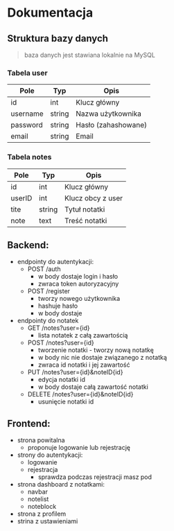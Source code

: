 # Dokumentacja
## Struktura bazy danych
> baza danych jest stawiana lokalnie na MySQL
### Tabela user
| Pole      | Typ     | Opis                |
|-----------|---------|---------------------|
| id        | int     | Klucz główny        |
| username  | string  | Nazwa użytkownika   |
| password  | string  | Hasło (zahashowane) |
| email     | string  | Email               |
### Tabela notes
| Pole    | Typ   | Opis              |
|---------|-------|-------------------|
| id      | int   | Klucz główny      |
| userID  | int   | Klucz obcy z user |
| tite    | string| Tytuł notatki     |
| note    | text  | Treść notatki     |

## Backend:
* endpointy do autentykacji:
  - POST /auth
    * w body dostaje login i hasło
    * zwraca token autoryzacyjny
  - POST /register
    * tworzy nowego użytkownika
    * hashuje hasło
    * w body dostaje 
* endpointy do notatek
  - GET /notes?user={id}
    * lista notatek z całą zawartością
  - POST /notes?user={id}
    * tworzenie notatki - tworzy nową notatkę
    * w body nic nie dostaje związanego z notatką
    * zwraca id notatki i jej zawartość
  - PUT /notes?user={id}&noteID{id}
    * edycja notatki id
    * w body dostaje całą zawartość notatki
  - DELETE /notes?user={id}&noteID{id}
    * usunięcie notatki id

## Frontend:
* strona powitalna
  - proponuje logowanie lub rejestrację
* strony do autentykacji:
  - logowanie
  - rejestracja
    * sprawdza podczas rejestracji masz pod
* strona dashboard z notatkami:
  - navbar
  - notelist
  - noteblock
* strona z profilem
* strina z ustawieniami